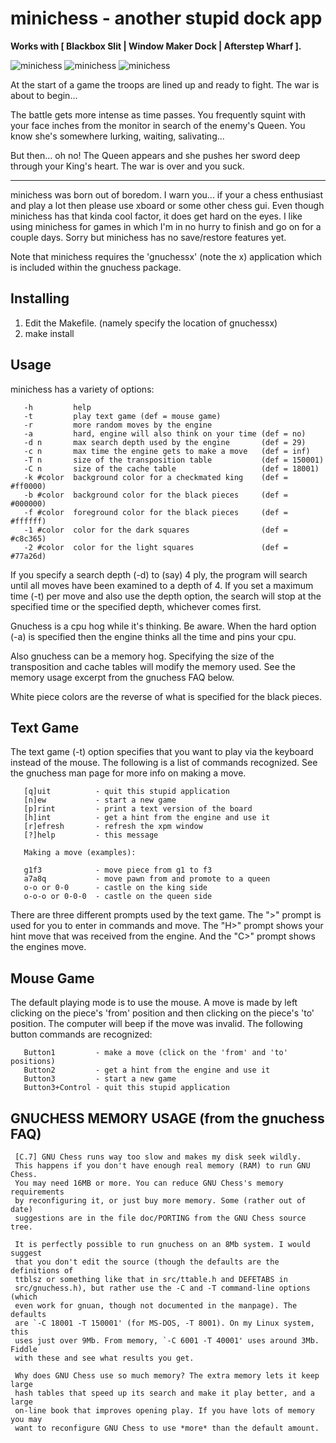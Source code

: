 
minichess - another stupid dock app
===================================

**Works with [ Blackbox Slit | Window Maker Dock | Afterstep Wharf ].**

![minichess](minichess/raw/master/docs/start.jpg)
![minichess](minichess/raw/master/docs/middle.jpg)
![minichess](minichess/raw/master/docs/end.jpg)

At the start of a game the troops are lined up and ready to fight.  The war is
about to begin...

The battle gets more intense as time passes.  You frequently squint with your
face inches from the monitor in search of the enemy's Queen.  You know she's
somewhere lurking, waiting, salivating...

But then... oh no!  The Queen appears and she pushes her sword deep through
your King's heart.  The war is over and you suck.

----

minichess was born out of boredom.  I warn you... if your a chess enthusiast
and play a lot then please use xboard or some other chess gui.  Even though
minichess has that kinda cool factor, it does get hard on the eyes.  I like
using minichess for games in which I'm in no hurry to finish and go on for a
couple days.  Sorry but minichess has no save/restore features yet.

Note that minichess requires the 'gnuchessx' (note the x) application which is
included within the gnuchess package.

Installing
----------

1. Edit the Makefile. (namely specify the location of gnuchessx)
2. make install

Usage
-----

minichess has a variety of options:

```
   -h         help
   -t         play text game (def = mouse game)
   -r         more random moves by the engine
   -a         hard, engine will also think on your time (def = no)
   -d n       max search depth used by the engine       (def = 29)
   -c n       max time the engine gets to make a move   (def = inf)
   -T n       size of the transposition table           (def = 150001)
   -C n       size of the cache table                   (def = 18001)
   -k #color  background color for a checkmated king    (def = #ff0000)
   -b #color  background color for the black pieces     (def = #000000)
   -f #color  foreground color for the black pieces     (def = #ffffff)
   -1 #color  color for the dark squares                (def = #c8c365)
   -2 #color  color for the light squares               (def = #77a26d)
```

If you specify a search depth (-d) to (say) 4 ply, the program will search
until all moves have been examined to a depth of 4.  If you set a maximum time
(-t) per move and also use the depth option, the search will stop at the
specified time or the specified depth, whichever comes first.

Gnuchess is a cpu hog while it's thinking.  Be aware.  When the hard option
(-a) is specified then the engine thinks all the time and pins your cpu.

Also gnuchess can be a memory hog.  Specifying the size of the transposition
and cache tables will modify the memory used.  See the memory usage excerpt
from the gnuchess FAQ below.

White piece colors are the reverse of what is specified for the black pieces.

Text Game
---------

The text game (-t) option specifies that you want to play via the keyboard
instead of the mouse.  The following is a list of commands recognized.  See the
gnuchess man page for more info on making a move.

```
   [q]uit          - quit this stupid application
   [n]ew           - start a new game
   [p]rint         - print a text version of the board
   [h]int          - get a hint from the engine and use it
   [r]efresh       - refresh the xpm window
   [?]help         - this message

   Making a move (examples):

   g1f3            - move piece from g1 to f3
   a7a8q           - move pawn from and promote to a queen
   o-o or 0-0      - castle on the king side
   o-o-o or 0-0-0  - castle on the queen side
```

There are three different prompts used by the text game.  The "&gt;" prompt is
used for you to enter in commands and move.  The "H&gt;" prompt shows your hint
move that was received from the engine.  And the "C&gt;" prompt shows the engines
move.

Mouse Game
----------

The default playing mode is to use the mouse.  A move is made by left clicking
on the piece's 'from' position and then clicking on the piece's 'to' position.
The computer will beep if the move was invalid.  The following button commands
are recognized:

```
   Button1         - make a move (click on the 'from' and 'to' positions)
   Button2         - get a hint from the engine and use it
   Button3         - start a new game
   Button3+Control - quit this stupid application
```

GNUCHESS MEMORY USAGE (from the gnuchess FAQ)
---------------------------------------------

```
 [C.7] GNU Chess runs way too slow and makes my disk seek wildly.
 This happens if you don't have enough real memory (RAM) to run GNU Chess.
 You may need 16MB or more. You can reduce GNU Chess's memory requirements
 by reconfiguring it, or just buy more memory. Some (rather out of date)
 suggestions are in the file doc/PORTING from the GNU Chess source tree.

 It is perfectly possible to run gnuchess on an 8Mb system. I would suggest
 that you don't edit the source (though the defaults are the definitions of
 ttblsz or something like that in src/ttable.h and DEFETABS in
 src/gnuchess.h), but rather use the -C and -T command-line options (which
 even work for gnuan, though not documented in the manpage). The defaults
 are `-C 18001 -T 150001' (for MS-DOS, -T 8001). On my Linux system, this
 uses just over 9Mb. From memory, `-C 6001 -T 40001' uses around 3Mb. Fiddle
 with these and see what results you get. 

 Why does GNU Chess use so much memory? The extra memory lets it keep large
 hash tables that speed up its search and make it play better, and a large
 on-line book that improves opening play. If you have lots of memory you may
 want to reconfigure GNU Chess to use *more* than the default amount.
```

